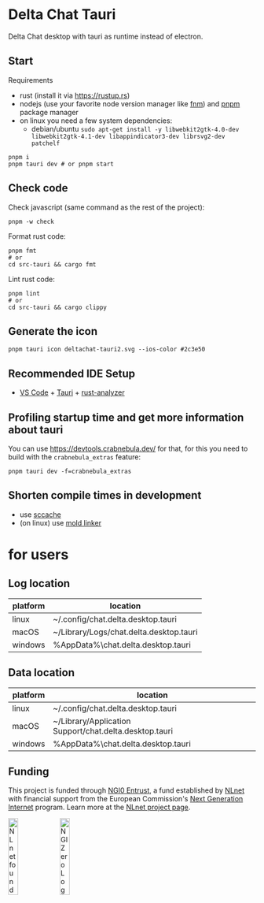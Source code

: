 # Delta Chat Tauri

Delta Chat desktop with tauri as runtime instead of electron.

## Start

Requirements

- rust (install it via https://rustup.rs)
- nodejs (use your favorite node version manager like [fnm](https://github.com/Schniz/fnm)) and [pnpm](https://pnpm.io) package manager
- on linux you need a few system dependencies:
  - debian/ubuntu `sudo apt-get install -y libwebkit2gtk-4.0-dev libwebkit2gtk-4.1-dev libappindicator3-dev librsvg2-dev patchelf`

```
pnpm i
pnpm tauri dev # or pnpm start
```

## Check code

Check javascript (same command as the rest of the project):

```
pnpm -w check
```

Format rust code:

```
pnpm fmt
# or
cd src-tauri && cargo fmt
```

Lint rust code:

```
pnpm lint
# or
cd src-tauri && cargo clippy
```

## Generate the icon

```
pnpm tauri icon deltachat-tauri2.svg --ios-color #2c3e50
```

## Recommended IDE Setup

- [VS Code](https://code.visualstudio.com/) + [Tauri](https://marketplace.visualstudio.com/items?itemName=tauri-apps.tauri-vscode) + [rust-analyzer](https://marketplace.visualstudio.com/items?itemName=rust-lang.rust-analyzer)

## Profiling startup time and get more information about tauri

You can use https://devtools.crabnebula.dev/ for that, for this you need to build with the `crabnebula_extras` feature:

```
pnpm tauri dev -f=crabnebula_extras
```

## Shorten compile times in development

- use [sccache](https://github.com/mozilla/sccache)
- (on linux) use [mold linker](https://github.com/rui314/mold)

# for users

## Log location

| platform | location                                |
| -------- | --------------------------------------- |
| linux    | ~/.config/chat.delta.desktop.tauri      |
| macOS    | ~/Library/Logs/chat.delta.desktop.tauri |
| windows  | %AppData%\chat.delta.desktop.tauri      |

## Data location

| platform | location                                               |
| -------- | ------------------------------------------------------ |
| linux    | ~/.config/chat.delta.desktop.tauri                     |
| macOS    | ~/Library/Application Support/chat.delta.desktop.tauri |
| windows  | %AppData%\chat.delta.desktop.tauri                     |


## Funding

This project is funded through [NGI0 Entrust](https://nlnet.nl/entrust), a fund established by [NLnet](https://nlnet.nl) with financial support from the European Commission's [Next Generation Internet](https://ngi.eu) program. Learn more at the [NLnet project page](https://nlnet.nl/project/DeltaTauri).

[<img src="https://nlnet.nl/logo/banner.png" alt="NLnet foundation logo" width="20%" />](https://nlnet.nl)
[<img src="https://nlnet.nl/image/logos/NGI0_tag.svg" alt="NGI Zero Logo" width="20%" />](https://nlnet.nl/entrust)